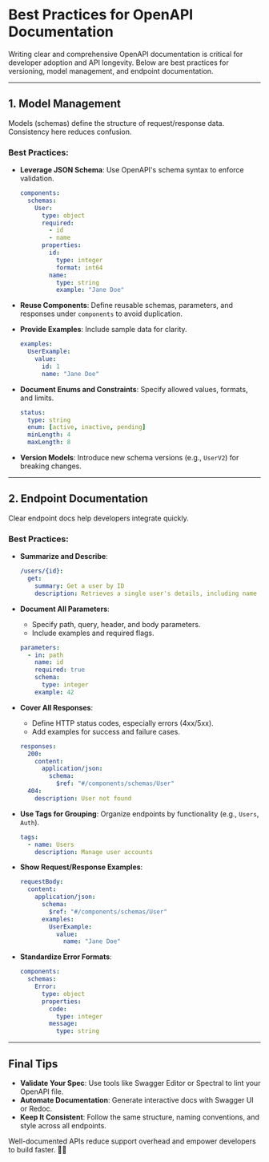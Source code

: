 # Best Practices for OpenAPI Documentation

Writing clear and comprehensive OpenAPI documentation is critical for developer adoption and API longevity. Below are best practices for versioning, model management, and endpoint documentation.

---

## 1. Model Management

Models (schemas) define the structure of request/response data. Consistency here reduces confusion.

### Best Practices:
- **Leverage JSON Schema**: Use OpenAPI's schema syntax to enforce validation.
  
  ```yaml
  components:
    schemas:
      User:
        type: object
        required:
          - id
          - name
        properties:
          id:
            type: integer
            format: int64
          name:
            type: string
            example: "Jane Doe"
  ```
- **Reuse Components**: Define reusable schemas, parameters, and responses under `components` to avoid duplication.
- **Provide Examples**: Include sample data for clarity.
  
  ```yaml
  examples:
    UserExample:
      value:
        id: 1
        name: "Jane Doe"
  ```
- **Document Enums and Constraints**: Specify allowed values, formats, and limits.
  
  ```yaml
  status:
    type: string
    enum: [active, inactive, pending]
    minLength: 4
    maxLength: 8
  ```
- **Version Models**: Introduce new schema versions (e.g., `UserV2`) for breaking changes.

---

## 2. Endpoint Documentation

Clear endpoint docs help developers integrate quickly.

### Best Practices:
- **Summarize and Describe**:
  
  ```yaml
  /users/{id}:
    get:
      summary: Get a user by ID
      description: Retrieves a single user's details, including name and contact info.
  ```
- **Document All Parameters**:
  - Specify path, query, header, and body parameters.
  - Include examples and required flags.
  
  ```yaml
  parameters:
    - in: path
      name: id
      required: true
      schema:
        type: integer
      example: 42
  ```
- **Cover All Responses**:
  - Define HTTP status codes, especially errors (4xx/5xx).
  - Add examples for success and failure cases.
  
  ```yaml
  responses:
    200:
      content:
        application/json:
          schema:
            $ref: "#/components/schemas/User"
    404:
      description: User not found
  ```
- **Use Tags for Grouping**: Organize endpoints by functionality (e.g., `Users`, `Auth`).
  
  ```yaml
  tags:
    - name: Users
      description: Manage user accounts
  ```
- **Show Request/Response Examples**:
  
  ```yaml
  requestBody:
    content:
      application/json:
        schema:
          $ref: "#/components/schemas/User"
        examples:
          UserExample:
            value:
              name: "Jane Doe"
  ```
- **Standardize Error Formats**:
  
  ```yaml
  components:
    schemas:
      Error:
        type: object
        properties:
          code:
            type: integer
          message:
            type: string
  ```

---

## Final Tips
- **Validate Your Spec**: Use tools like Swagger Editor or Spectral to lint your OpenAPI file.
- **Automate Documentation**: Generate interactive docs with Swagger UI or Redoc.
- **Keep It Consistent**: Follow the same structure, naming conventions, and style across all endpoints.

Well-documented APIs reduce support overhead and empower developers to build faster. 📘🚀
